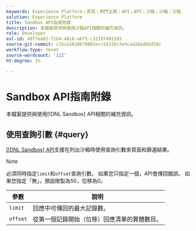 ```yaml
---
keywords: Experience Platform；首頁；熱門主題；API；API；沙箱；沙箱；沙箱
solution: Experience Platform
title: Sandbox API指南附錄
description: 本檔案提供與使用沙箱API相關的補充資訊。
role: Developer
exl-id: 48ffea01-f1b4-48c6-a6f5-c321074023d3
source-git-commit: c16ce1020670065ecc5415bc3e9ca428adbbd50c
workflow-type: tm+mt
source-wordcount: '122'
ht-degree: 1%

---
```


# Sandbox API指南附錄

本檔案提供與使用[!DNL Sandbox] API相關的補充資訊。

## 使用查詢引數 {#query}

[[!DNL Sandbox] API](https://www.adobe.io/experience-platform-apis/references/sandbox)支援在列出沙箱時使用查詢引數來頁面和篩選結果。

>[!NOTE]
>
>必須同時指定`limit`和`offset`查詢引數。 如果您只指定一個，API會傳回錯誤。 如果您指定「無」，預設限製為50，位移為0。

| 參數 | 說明 |
| --- | --- |
| `limit` | 回應中可傳回的最大記錄數。 |
| `offset` | 從第一個記錄開始（位移）回應清單的實體數目。 |
